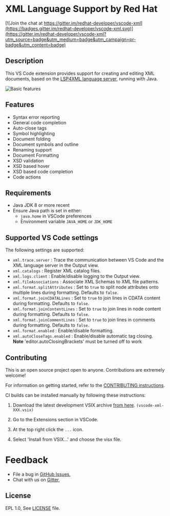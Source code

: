 # XML Language Support by Red Hat

[![Join the chat at https://gitter.im/redhat-developer/vscode-xml](https://badges.gitter.im/redhat-developer/vscode-xml.svg)](https://gitter.im/redhat-developer/vscode-xml?utm_source=badge&utm_medium=badge&utm_campaign=pr-badge&utm_content=badge)

## Description

This VS Code extension provides support for creating and editing XML documents, based on the [LSP4XML language server](https://github.com/angelozerr/lsp4xml), running with Java.

![Basic features](https://user-images.githubusercontent.com/148698/45977901-df208a80-c018-11e8-85ec-71c70ba8a5ca.gif)

## Features

  * Syntax error reporting
  * General code completion 
  * Auto-close tags
  * Symbol highlighting
  * Document folding
  * Document symbols and outline
  * Renaming support
  * Document Formatting
  * XSD validation
  * XSD based hover
  * XSD based code completion 
  * Code actions

## Requirements

  * Java JDK 8 or more recent
  * Ensure Java path is set in either: 
    * `java.home` in VSCode preferences
    * Environment variable `JAVA_HOME` or `JDK_HOME`

## Supported VS Code settings

The following settings are supported:

* `xml.trace.server` : Trace the communication between VS Code and the XML language server in the Output view.
* `xml.catalogs` : Register XML catalog files.
* `xml.logs.client` : Enable/disable logging to the Output view.
* `xml.fileAssociations` : Associate XML Schemas to XML file patterns.
* `xml.format.splitAttributes` : Set to `true` to split node attributes onto multiple lines during formatting. Defaults to `false`.
* `xml.format.joinCDATALines` : Set to `true` to join lines in CDATA content during formatting. Defaults to `false`.
* `xml.format.joinContentLines` : Set to `true` to join lines in node content during formatting. Defaults to `false`.
* `xml.format.joinCommentLines` : Set to `true` to join lines in comments during formatting. Defaults to `false`.
* `xml.format.enabled` : Enable/disable formatting.
* `xml.autoCloseTags.enabled` : Enable/disable automatic tag closing.  
  **Note** 'editor.autoClosingBrackets' must be turned off to work

## Contributing

This is an open source project open to anyone. Contributions are extremely welcome!

For information on getting started, refer to the [CONTRIBUTING instructions](CONTRIBUTING.md).

CI builds can be installed manually by following these instructions:

  1) Download the latest development VSIX archive [from here](http://download.jboss.org/jbosstools/vscode-xml/staging/?C=M;O=D). `(vscode-xml-XXX.vsix)`

  2) Go to the Extensions section in VSCode.

  3) At the top right click the `...` icon.

  4) Select 'Install from VSIX...' and choose the visx file.

Feedback
===============
* File a bug in [GitHub Issues](https://github.com/redhat-developer/vscode-xml/issues),
* Chat with us on [Gitter](https://gitter.im/redhat-developer/vscode-xml),


## License

  EPL 1.0, See [LICENSE](https://github.com/redhat-developer/vscode-xml/blob/readme/LICENSE) file.



